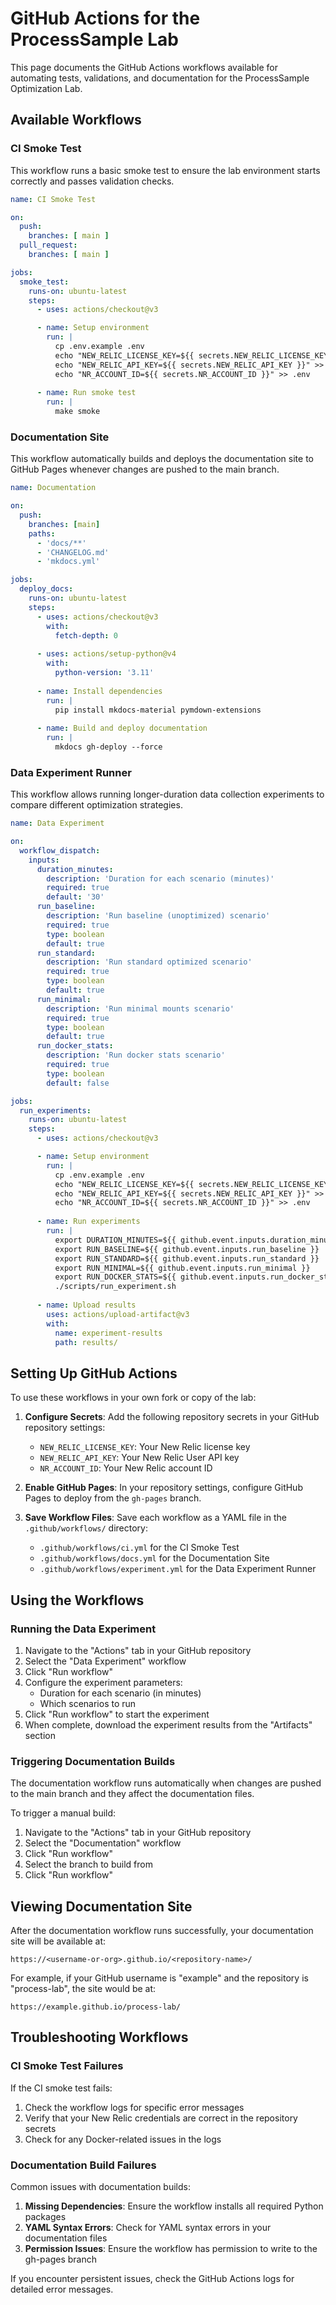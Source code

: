 # GitHub Actions for the ProcessSample Lab

This page documents the GitHub Actions workflows available for automating tests, validations, and documentation for the ProcessSample Optimization Lab.

## Available Workflows

### CI Smoke Test

This workflow runs a basic smoke test to ensure the lab environment starts correctly and passes validation checks.

```yaml
name: CI Smoke Test

on:
  push:
    branches: [ main ]
  pull_request:
    branches: [ main ]

jobs:
  smoke_test:
    runs-on: ubuntu-latest
    steps:
      - uses: actions/checkout@v3

      - name: Setup environment
        run: |
          cp .env.example .env
          echo "NEW_RELIC_LICENSE_KEY=${{ secrets.NEW_RELIC_LICENSE_KEY }}" >> .env
          echo "NEW_RELIC_API_KEY=${{ secrets.NEW_RELIC_API_KEY }}" >> .env
          echo "NR_ACCOUNT_ID=${{ secrets.NR_ACCOUNT_ID }}" >> .env
          
      - name: Run smoke test
        run: |
          make smoke
```

### Documentation Site

This workflow automatically builds and deploys the documentation site to GitHub Pages whenever changes are pushed to the main branch.

```yaml
name: Documentation

on:
  push:
    branches: [main]
    paths:
      - 'docs/**'
      - 'CHANGELOG.md'
      - 'mkdocs.yml'

jobs:
  deploy_docs:
    runs-on: ubuntu-latest
    steps:
      - uses: actions/checkout@v3
        with:
          fetch-depth: 0
      
      - uses: actions/setup-python@v4
        with:
          python-version: '3.11'
      
      - name: Install dependencies
        run: |
          pip install mkdocs-material pymdown-extensions
      
      - name: Build and deploy documentation
        run: |
          mkdocs gh-deploy --force
```

### Data Experiment Runner

This workflow allows running longer-duration data collection experiments to compare different optimization strategies.

```yaml
name: Data Experiment

on:
  workflow_dispatch:
    inputs:
      duration_minutes:
        description: 'Duration for each scenario (minutes)'
        required: true
        default: '30'
      run_baseline:
        description: 'Run baseline (unoptimized) scenario'
        required: true
        type: boolean
        default: true
      run_standard:
        description: 'Run standard optimized scenario'
        required: true
        type: boolean
        default: true
      run_minimal:
        description: 'Run minimal mounts scenario'
        required: true
        type: boolean
        default: true
      run_docker_stats:
        description: 'Run docker stats scenario'
        required: true
        type: boolean
        default: false

jobs:
  run_experiments:
    runs-on: ubuntu-latest
    steps:
      - uses: actions/checkout@v3

      - name: Setup environment
        run: |
          cp .env.example .env
          echo "NEW_RELIC_LICENSE_KEY=${{ secrets.NEW_RELIC_LICENSE_KEY }}" >> .env
          echo "NEW_RELIC_API_KEY=${{ secrets.NEW_RELIC_API_KEY }}" >> .env
          echo "NR_ACCOUNT_ID=${{ secrets.NR_ACCOUNT_ID }}" >> .env
          
      - name: Run experiments
        run: |
          export DURATION_MINUTES=${{ github.event.inputs.duration_minutes }}
          export RUN_BASELINE=${{ github.event.inputs.run_baseline }}
          export RUN_STANDARD=${{ github.event.inputs.run_standard }}
          export RUN_MINIMAL=${{ github.event.inputs.run_minimal }}
          export RUN_DOCKER_STATS=${{ github.event.inputs.run_docker_stats }}
          ./scripts/run_experiment.sh
          
      - name: Upload results
        uses: actions/upload-artifact@v3
        with:
          name: experiment-results
          path: results/
```

## Setting Up GitHub Actions

To use these workflows in your own fork or copy of the lab:

1. **Configure Secrets**: Add the following repository secrets in your GitHub repository settings:
   - `NEW_RELIC_LICENSE_KEY`: Your New Relic license key
   - `NEW_RELIC_API_KEY`: Your New Relic User API key
   - `NR_ACCOUNT_ID`: Your New Relic account ID

2. **Enable GitHub Pages**: In your repository settings, configure GitHub Pages to deploy from the `gh-pages` branch.

3. **Save Workflow Files**: Save each workflow as a YAML file in the `.github/workflows/` directory:
   - `.github/workflows/ci.yml` for the CI Smoke Test
   - `.github/workflows/docs.yml` for the Documentation Site
   - `.github/workflows/experiment.yml` for the Data Experiment Runner

## Using the Workflows

### Running the Data Experiment

1. Navigate to the "Actions" tab in your GitHub repository
2. Select the "Data Experiment" workflow
3. Click "Run workflow"
4. Configure the experiment parameters:
   - Duration for each scenario (in minutes)
   - Which scenarios to run
5. Click "Run workflow" to start the experiment
6. When complete, download the experiment results from the "Artifacts" section

### Triggering Documentation Builds

The documentation workflow runs automatically when changes are pushed to the main branch and they affect the documentation files.

To trigger a manual build:

1. Navigate to the "Actions" tab in your GitHub repository
2. Select the "Documentation" workflow
3. Click "Run workflow"
4. Select the branch to build from
5. Click "Run workflow"

## Viewing Documentation Site

After the documentation workflow runs successfully, your documentation site will be available at:

```
https://<username-or-org>.github.io/<repository-name>/
```

For example, if your GitHub username is "example" and the repository is "process-lab", the site would be at:

```
https://example.github.io/process-lab/
```

## Troubleshooting Workflows

### CI Smoke Test Failures

If the CI smoke test fails:

1. Check the workflow logs for specific error messages
2. Verify that your New Relic credentials are correct in the repository secrets
3. Check for any Docker-related issues in the logs

### Documentation Build Failures

Common issues with documentation builds:

1. **Missing Dependencies**: Ensure the workflow installs all required Python packages
2. **YAML Syntax Errors**: Check for YAML syntax errors in your documentation files
3. **Permission Issues**: Ensure the workflow has permission to write to the gh-pages branch

If you encounter persistent issues, check the GitHub Actions logs for detailed error messages.
